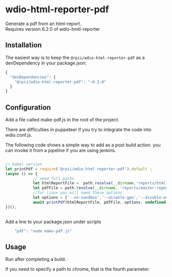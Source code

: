 # wdio-html-reporter-pdf
Generate a pdf from an html-report.  
Requires version 6.2.0 of wdio-hmtl-reporter


## Installation

The easiest way is to keep the `@rpii/wdio-html-reporter-pdf` as a devDependency in your package.json:

```javascript
{
  "devDependencies": {
    "@rpii/wdio-html-reporter-pdf": "~6.2.0"
  }
}
```

## Configuration
Add a file called make-pdf.js in the root of the project.

There are difficulties in puppeteer if you try to integrate the code into wdio.conf.js.

The following code shows a simple way to add as a post build action.  you can invoke it from a pipeline if you are using jenkins.


```javascript / babel

// babel version
let printPdf = require('@rpii/wdio-html-reporter-pdf').default ;
(async () => {
            // need full paths
            let htmlReportFile =  path.resolve(__dirname,'reports/html-reports/master-report.html');
            let pdfFile = path.resolve(__dirname, 'reports/master-report.pdf');
            //for linux you will need these options
            let options = ['--no-sandbox','--disable-gpu','--disable-extensions'] ;
            await printPdf(htmlReportFile, pdfFile, options, undefined) ;
})();
    
``` 

Add a line to your package.json under scripts
```javascript
    "pdf": "node make-pdf.js"
``` 

## Usage
Run after completing a build.

If you need to specify a path to chrome, that is the fourth parameter.